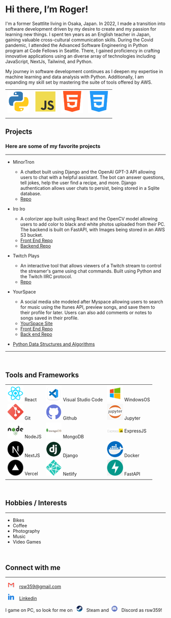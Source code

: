 # Hi there, I’m Roger!

I'm a former Seattlite living in Osaka, Japan. In 2022, I made a transition into software development driven by my desire to create and my passion for learning new things. I spent ten years as an English teacher in Japan, gaining valuable cross-cultural communication skills. During the Covid pandemic, I attended the Advanced Software Engineering in Python program at Code Fellows in Seattle.  There,  I gained proficiency in crafting innovative applications using an diverse array of technologies including JavaScript, NextJs, Tailwind, and Python. 

My journey in software development continues as I deepen my expertise in machine learning and data analysis with Python. Additionally, I am expanding my skill set by mastering the suite of tools offered by AWS.

|                                         |                                     |                                       |                                      |
| --------------------------------------- | ----------------------------------- | ------------------------------------- | ------------------------------------ |
| <img src="assets/python.png" width=70/> | <img src="assets/js.png" width=70/> | <img src="assets/html.png" width=70/> | <img src="assets/css.png" width=70/> |
|                                         |                                     |                                       |                                      |
|                                         |                                     |                                       |                                      |

## Projects
### Here are some of my favorite projects
---

- MinorTron
  - A chatbot built using Django and the OpenAI GPT-3 API allowing users to chat with a helpful assistant. The bot can answer questions, tell jokes, help the user find a recipe, and more. Django authentication allows user chats to persist, being stored in a Sqlite database.
  - [Repo](https://github.com/rsw359/djangobot/tree/main/d_chatbot)
- Iro Iro
  - A colorizer app built using React and the OpenCV model allowing users to add color to black and white photos uploaded from their PC. The backend is built on FastAPI, with Images being stored in an AWS S3 bucket.
  - [Front End Repo](https://github.com/rsw359/Iro-Iro)
  - [Backend Repo](https://github.com/rsw359/Iro-Iro-Backend)
- Twitch Plays
  - An interactive tool that allows viewers of a Twitch stream to control the streamer's game using chat commands. Built using Python and the Twitch IIRC protocol.
  - [Repo](https://github.com/Twitch-Plays/twitch-plays)
- YourSpace
  - A social media site modeled after Myspace allowing users to search for music using the Itunes API, preview songs, and save them to their profile for later. Users can also add comments or notes to songs saved in their profile.
  - [YourSpace Site](https://yoorspace.netlify.app/)
  - [Front End Repo](https://github.com/the-golden-order/your-space)
  - [Back end Repo](https://github.com/the-golden-order/your-space-server)
    
- [Python Data Structures and Algorithms](https://github.com/rsw359/data-structures-and-algorithms/tree/main/python)

---

<br>

## Tools and Frameworks

|                                                 |                                                            |                                                    |
| ----------------------------------------------- | ---------------------------------------------------------- | -------------------------------------------------- |
| <img src="assets/react.png" width=50/> React    | <img src="assets/vscode.png" width=50/> Visual Studio Code | <img src="assets/windows.png" width=50/> WindowsOS |
| <img src="assets/git.png" width=50/> Git        | <img src="assets/github.png" width=50/> Github             | <img src="assets/jupyter.png" width=50/> Jupyter   |
| <img src="assets/node.png" width=50/> NodeJS    | <img src="assets/mongo.png" width=50/> MongoDB             | <img src="assets/express.png" width=50/> ExpressJS |
| <img src= "assets/next-js.png" width=50> NextJS | <img src="assets/django.png" width=50> Django              | <img src="assets/docker.png" width=50> Docker      |
| <img src="assets/vercel.png" width=50> Vercel   | <img src="assets/netlify.png" width=50/> Netlify           | <img src="assets/fastapi.png" width=50> FastAPI    |
|                                                 |                                                            |                                                    |

<br>

## Hobbies / Interests

---

- Bikes
- Coffee
- Photography
- Music
- Video Games

<br>

## Connect with me

---

&nbsp; <img src="assets/gmail.png" width=20/> &nbsp;&nbsp; rsw359@gmail.com

&nbsp; <img src="assets/linkedin.png" width=20/> &nbsp;&nbsp; [Linkedin](https://www.linkedin.com/in/roger-s-wells/)

I game on PC, so look for me on &nbsp; <img src="assets/steam.png" width=20/> &nbsp;&nbsp;Steam and&nbsp; <img src="assets/discord.png" width=20/> &nbsp;&nbsp;Discord as rsw359!
